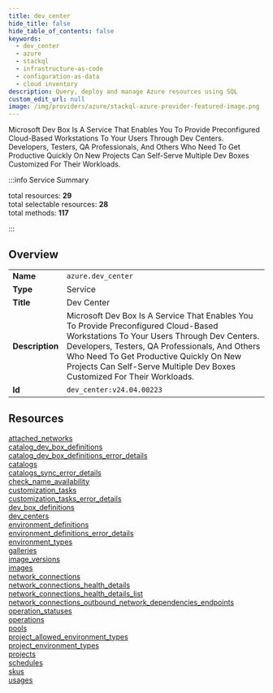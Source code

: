 ```yaml
---
title: dev_center
hide_title: false
hide_table_of_contents: false
keywords:
  - dev_center
  - azure
  - stackql
  - infrastructure-as-code
  - configuration-as-data
  - cloud inventory
description: Query, deploy and manage Azure resources using SQL
custom_edit_url: null
image: /img/providers/azure/stackql-azure-provider-featured-image.png
---
```


Microsoft Dev Box Is A Service That Enables You To Provide Preconfigured Cloud-Based Workstations To Your Users Through Dev Centers. Developers, Testers, QA Professionals, And Others Who Need To Get Productive Quickly On New Projects Can Self-Serve Multiple Dev Boxes Customized For Their Workloads.  
    
:::info Service Summary

<div class="row">
<div class="providerDocColumn">
<span>total resources:&nbsp;<b>29</b></span><br />
<span>total selectable resources:&nbsp;<b>28</b></span><br />
<span>total methods:&nbsp;<b>117</b></span><br />
</div>
</div>

:::

## Overview
<table><tbody>
<tr><td><b>Name</b></td><td><code>azure.dev_center</code></td></tr>
<tr><td><b>Type</b></td><td>Service</td></tr>
<tr><td><b>Title</b></td><td>Dev Center</td></tr>
<tr><td><b>Description</b></td><td>Microsoft Dev Box Is A Service That Enables You To Provide Preconfigured Cloud-Based Workstations To Your Users Through Dev Centers. Developers, Testers, QA Professionals, And Others Who Need To Get Productive Quickly On New Projects Can Self-Serve Multiple Dev Boxes Customized For Their Workloads.</td></tr>
<tr><td><b>Id</b></td><td><code>dev_center:v24.04.00223</code></td></tr>
</tbody></table>

## Resources
<div class="row">
<div class="providerDocColumn">
<a href="/providers/azure/dev_center/attached_networks/">attached_networks</a><br />
<a href="/providers/azure/dev_center/catalog_dev_box_definitions/">catalog_dev_box_definitions</a><br />
<a href="/providers/azure/dev_center/catalog_dev_box_definitions_error_details/">catalog_dev_box_definitions_error_details</a><br />
<a href="/providers/azure/dev_center/catalogs/">catalogs</a><br />
<a href="/providers/azure/dev_center/catalogs_sync_error_details/">catalogs_sync_error_details</a><br />
<a href="/providers/azure/dev_center/check_name_availability/">check_name_availability</a><br />
<a href="/providers/azure/dev_center/customization_tasks/">customization_tasks</a><br />
<a href="/providers/azure/dev_center/customization_tasks_error_details/">customization_tasks_error_details</a><br />
<a href="/providers/azure/dev_center/dev_box_definitions/">dev_box_definitions</a><br />
<a href="/providers/azure/dev_center/dev_centers/">dev_centers</a><br />
<a href="/providers/azure/dev_center/environment_definitions/">environment_definitions</a><br />
<a href="/providers/azure/dev_center/environment_definitions_error_details/">environment_definitions_error_details</a><br />
<a href="/providers/azure/dev_center/environment_types/">environment_types</a><br />
<a href="/providers/azure/dev_center/galleries/">galleries</a><br />
<a href="/providers/azure/dev_center/image_versions/">image_versions</a><br />
</div>
<div class="providerDocColumn">
<a href="/providers/azure/dev_center/images/">images</a><br />
<a href="/providers/azure/dev_center/network_connections/">network_connections</a><br />
<a href="/providers/azure/dev_center/network_connections_health_details/">network_connections_health_details</a><br />
<a href="/providers/azure/dev_center/network_connections_health_details_list/">network_connections_health_details_list</a><br />
<a href="/providers/azure/dev_center/network_connections_outbound_network_dependencies_endpoints/">network_connections_outbound_network_dependencies_endpoints</a><br />
<a href="/providers/azure/dev_center/operation_statuses/">operation_statuses</a><br />
<a href="/providers/azure/dev_center/operations/">operations</a><br />
<a href="/providers/azure/dev_center/pools/">pools</a><br />
<a href="/providers/azure/dev_center/project_allowed_environment_types/">project_allowed_environment_types</a><br />
<a href="/providers/azure/dev_center/project_environment_types/">project_environment_types</a><br />
<a href="/providers/azure/dev_center/projects/">projects</a><br />
<a href="/providers/azure/dev_center/schedules/">schedules</a><br />
<a href="/providers/azure/dev_center/skus/">skus</a><br />
<a href="/providers/azure/dev_center/usages/">usages</a><br />
</div>
</div>
